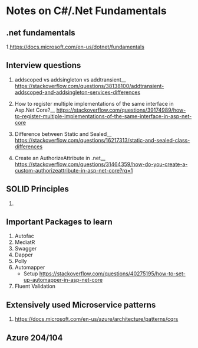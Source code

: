 # Notes on C#/.Net Fundamentals

## .net fundamentals

1.<https://docs.microsoft.com/en-us/dotnet/fundamentals>

## Interview questions

1. addscoped vs addsingleton vs addtransient__
    <https://stackoverflow.com/questions/38138100/addtransient-addscoped-and-addsingleton-services-differences>

2. How to register multiple implementations of the same interface in Asp.Net Core?__
    <https://stackoverflow.com/questions/39174989/how-to-register-multiple-implementations-of-the-same-interface-in-asp-net-core>

3. Difference between Static and Sealed__
    <https://stackoverflow.com/questions/16217313/static-and-sealed-class-differences>

4. Create an AuthorizeAttribute in .net__
    <https://stackoverflow.com/questions/31464359/how-do-you-create-a-custom-authorizeattribute-in-asp-net-core?rq=1>

## SOLID Principles
1. 

## Important Packages to learn

1. Autofac
2. MediatR
3. Swagger
4. Dapper
5. Polly
6. Automapper
    * Setup <https://stackoverflow.com/questions/40275195/how-to-set-up-automapper-in-asp-net-core>
7. Fluent Validation

## Extensively used Microservice patterns

1. <https://docs.microsoft.com/en-us/azure/architecture/patterns/cqrs>

## Azure 204/104
